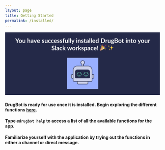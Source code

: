 ```yaml
---
layout: page
title: Getting Started
permalink: /installed/
---
```


![image](/assets/images/installed.png)

#### DrugBot is ready for use once it is installed. Begin exploring the different functions [here](https://maayanlab.github.io/DrugBot/howto/). 

#### Type `@drugbot help` to access a list of all the available functions for the app. 

#### Familiarize yourself with the application by trying out the functions in either a channel or direct message. 